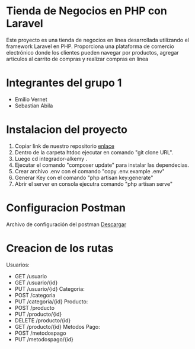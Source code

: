 # Tienda de Negocios en PHP con Laravel

Este proyecto es una tienda de negocios en línea desarrollada utilizando el framework Laravel en PHP. Proporciona una plataforma de comercio electrónico donde los clientes pueden navegar por productos, agregar artículos al carrito de compras y realizar compras en línea

# Integrantes del grupo 1

- Emilio Vernet
- Sebastian Abila

# Instalacion del proyecto

1) Copiar link de nuestro repositorio [enlace](https://github.com/emiliovernet/integrador-alkemy/tree/main)
2) Dentro de la carpeta htdoc ejecutar en comando "git clone URL".
3) Luego cd integrador-alkemy .
4) Ejecutar el comando "composer update" para instalar las dependecias.
5) Crear archivo .env con el comando "copy .env.example .env"
6) Generar Key con el comando "php artisan key:generate"
7) Abrir el server en consola ejecutra comando "php artisan serve"


# Configuracion Postman

Archivo de configuración del postman [Descargar](https://github.com/emiliovernet/integrador-alkemy/tree/main)

# Creacion de los rutas

Usuarios:
- GET /usuario 
- GET /usuario/{id}
- PUT /usuario/{id}
Categoria:
- POST /categoria
- PUT /categoria/{id}
Producto:
- POST /producto
- PUT /producto/{id}
- DELETE /producto/{id}
- GET /producto/{id}
Metodos Pago:
- POST /metodospago
- PUT /metodospago/{id}
